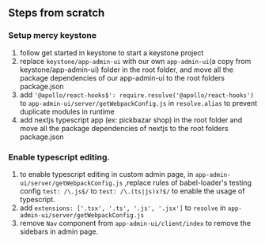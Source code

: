 ## Steps from scratch

### Setup mercy keystone

1. follow get started in keystone to start a keystone project
2. replace `keystone/app-admin-ui` with our own `app-admin-ui`(a copy from keystone/app-admin-ui) folder in the root folder, and move all the package dependencies of our app-admin-ui to the root folders package.json
3. add `'@apollo/react-hooks$': require.resolve('@apollo/react-hooks')` to `app-admin-ui/server/getWebpackConfig.js` in `resolve.alias` to prevent duplicate modules in runtime
4. add nextjs typescript app (ex: pickbazar shop) in the root folder and move all the package dependencies of nextjs to the root folders package.json

### Enable typescript editing.

1. to enable typescript editing in custom admin page, in `app-admin-ui/server/getWebpackConfig.js` ,replace rules of babel-loader's testing config `test: /\.js$/` to `test: /\.(ts|js)x?$/` to enable the usage of typescript.
2. add `extensions: ['.tsx', '.ts', '.js', '.jsx']` to `resolve` in `app-admin-ui/server/getWebpackConfig.js`
3. remove `Nav` component from `app-admin-ui/client/index` to remove the sidebars in admin page.
